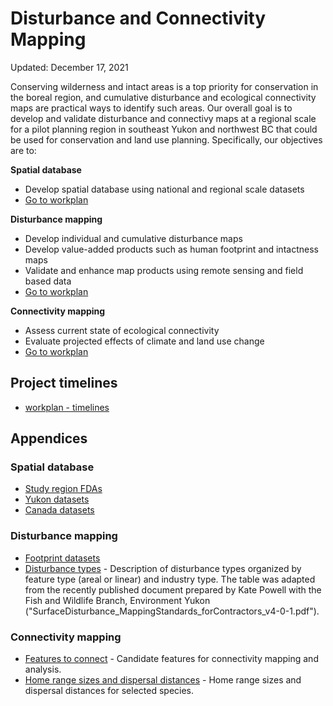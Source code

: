 # Disturbance and Connectivity Mapping

Updated: December 17, 2021

Conserving wilderness and intact areas is a top priority for conservation in the boreal region, and cumulative disturbance and ecological connectivity maps are practical ways to identify such areas. Our overall goal is to develop and validate disturbance and connectivy maps at a regional scale for a pilot planning region in southeast Yukon and northwest BC that could be used for conservation and land use planning. Specifically, our objectives are to:

**Spatial database**

- Develop spatial database using national and regional scale datasets
- [Go to workplan](01-database.md)

**Disturbance mapping**

- Develop individual and cumulative disturbance maps
- Develop value-added products such as human footprint and intactness maps
- Validate and enhance map products using remote sensing and field based data
- [Go to workplan](02-disturbance.md)

**Connectivity mapping**

- Assess current state of ecological connectivity
- Evaluate projected effects of climate and land use change
- [Go to workplan](03-connectivity.md)

## Project timelines

- [workplan - timelines](data/workplan.csv)

## Appendices

### Spatial database

- [Study region FDAs](data/database_region.csv)
- [Yukon datasets](data/database_yukon.csv)
- [Canada datasets](data/database_canada.csv)

### Disturbance mapping

- [Footprint datasets](data/disturbance_footprint.csv)
- [Disturbance types](data/disturbance_types.csv) - Description of disturbance types organized by feature type (areal or linear) and industry type. The table was adapted from the recently published document prepared by Kate Powell with the Fish and Wildlife Branch, Environment Yukon ("SurfaceDisturbance_MappingStandards_forContractors_v4-0-1.pdf").

### Connectivity mapping

- [Features to connect](data/connectivity_features.csv) - Candidate features for connectivity mapping and analysis.
- [Home range sizes and dispersal distances](data/connectivity_dispersal.csv) - Home range sizes and dispersal distances for selected species.
